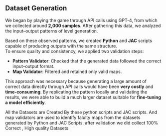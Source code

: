 ## Dataset Generation

We began by playing the game through API calls using GPT-4, from which we collected around **2,000 samples**. After gathering this data, we analyzed the input–output patterns of level generation.

Based on these observed patterns, we created **Python** and **JAC** scripts capable of producing outputs with the same structure.  
To ensure quality and consistency, we applied two validation steps:

- **Pattern Validator**: Checked that the generated data followed the correct input–output format.  
- **Map Validator**: Filtered and retained only valid maps.  

This approach was necessary because generating a large amount of correct data directly through API calls would have been **very costly** and **time-consuming**. By replicating the pattern locally and validating the results, we were able to build a much larger dataset suitable for **fine-tuning a model efficiently**.


All the Datasets are Created By these python scripts and JAC scripts. 
And map validators are used to identify falulty maps from the datasets generated by Python and JAC Scripts. after validation we did collect 100% Correct , High quality Datasets
